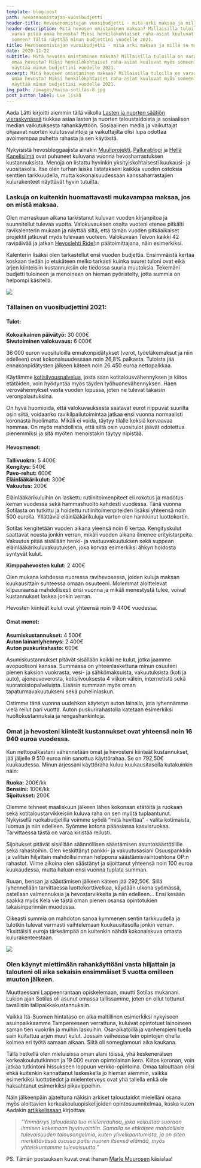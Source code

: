 ```yaml
---
template: blog-post
path: hevosenomistajan-vuosibudjetti
header-title: Hevosenomistajan vuosibudjetti - mitä arki maksaa ja millä se maksetaan?
header-description: Mitä hevosen omistaminen maksaa? Millaisilla tuloilla on
  varaa pitää omaa hevosta? Miksi henkilökohtaiset raha-asiat kuuluvat myös
  someen? Tältä näyttää minun budjettini vuodelle 2021.
title: Hevosenomistajan vuosibudjetti - mitä arki maksaa ja millä se maksetaan?
date: 2020-11-22
subtitle: Mitä hevosen omistaminen maksaa? Millaisilla tuloilla on varaa pitää
  omaa hevosta? Miksi henkilökohtaiset raha-asiat kuuluvat myös someen? Tältä
  näyttää minun budjettini vuodelle 2021.
excerpt: Mitä hevosen omistaminen maksaa? Millaisilla tuloilla on varaa pitää
  omaa hevosta? Miksi henkilökohtaiset raha-asiat kuuluvat myös someen? Tältä
  näyttää minun budjettini vuodelle 2021.
img_path: /images/maisa-sotilas-8.jpg
post_button_label: Lue lisää
---
```

Aada Lätti kirjoitti aiemmin tällä viikolla [Lasten ja nuorten säätiön vieraskynässä](https://www.nuori.fi/2020/11/19/yha-useampi-nuori-rakentaa-identiteettiaan-kuluttamisen-kautta/) tiukkaa asiaa lasten ja nuorten taloustaidoista ja sosiaalisen median vaikutuksesta rahankäyttöön. Sosiaalinen media ja vaikuttajat ohjaavat nuorten kulutusvalintoja ja vaikuttajilta olisi lupa odottaa avoimempaa puhetta rahasta ja sen käytöstä.

Nykyisistä hevosbloggaajista ainakin [Muuliprojekti](https://www.muuliprojekti.fi), [Pallurablogi](https://pallurablogi.blogspot.com) ja [Hellä Kanelisilmä](http://hellakanelisilma.blogspot.com) ovat puhuneet kuluvana vuonna hevosharrastuksen kustannuksista. Menoja on listattu hyvinkin yksityiskohtaisesti kuukausi- ja vuositasolla. Itse olen turhan laiska listatakseni kaikkia vuoden ostoksia senttien tarkkuudella, mutta kokonaisuudessaan kanssaharrastajien kulurakenteet näyttävät hyvin tutuilta.

### Laskuja on kuitenkin huomattavasti mukavampaa maksaa, jos on mistä maksaa.

Olen marraskuun aikana tarkistanut kuluvan vuoden kirjanpitoa ja suunnitellut tulevaa vuotta. Valokuvauksen osalta vuoteni etenee pitkälti ravikalenterin mukaan ja näyttää siltä, että tämän vuoden pitkäaikaiset projektit jatkuvat myös tulevaan vuoteen. Valokuvaan Teivon kaikki 42 ravipäivää ja jatkan [Hevoslehti Ride!](https://www.123ride.fi):n päätoimittajana, näin esimerkiksi.

Kalenterin lisäksi olen tarkastellut ensi vuoden budjettia. Ensimmäistä kertaa koskaan tiedän jo etukäteen melko tarkasti kuinka suuret tuloni ovat eikä arjen kiinteisiin kustannuksiin ole tiedossa suuria muutoksia. Tekemäni budjetti tuloineen ja menoineen on hieman pyöristelty, jotta summia on helpompi käsitellä.

![](/images/maisa-sotilas-10.jpg)

### Tällainen on vuosibudjettini 2021:

#### **Tulot:**

**Kokoaikainen päivätyö:** 30 000€\
**Sivutoiminen valokuvaus:** 6 000€

36 000 euron vuosituloilla ennakonpidätykset (verot, työeläkemaksut ja niin edelleen) ovat kokonaisuudessaan noin 26,8% palkasta. Tuloista jää ennakonpidätysten jälkeen käteen noin 26 450 euroa nettopalkkaa.

Käytämme [kotisiivouspalvelua](https://www.kotipuhtaaksi.fi), josta saan kotitalousvähennyksen ja kiitos etätöiden, voin hyödyntää myös täyden työhuonevähennyksen. Haen verovähennykset vasta vuoden lopussa, joten ne tulevat takaisin veronpalautuksina.

On hyvä huomioida, että valokuvauksesta saatavat eurot riippuvat suurilta osin siitä, voidaanko ravikilpailutoimintaa jatkaa ensi vuonna normaalisti koronasta huolimatta. Mikäli ei voida, täytyy tilalle keksiä korvaavaa hommaa. On myös mahdollista, että siltä osin vuositulot jäävät odotettua pienemmiksi ja sitä myöten menoistakin täytyy nipistää.

#### **Hevosmenot:**

**Tallivuokra:** 5 400€\
**Kengitys:** 540€\
**Pavo-rehut:** 600€\
**Eläinlääkärikulut:** 300€\
**Vakuutus:** 200€

Eläinlääkärikuluihin on laskettu rutiinitoimenpiteet eli rokotus ja madotus kerran vuodessa sekä hammashuolto kahdesti vuodessa. Tänä vuonna Sotilasta on tutkittu ja hoidettu rutiinitoimenpiteiden lisäksi yhteensä noin 500 eurolla. Yllättäviä eläinlääkärikuluja varten olen hankkinut luottokortin.

Sotilas kengitetään vuoden aikana yleensä noin 6 kertaa. Kengityskulut saattavat nousta jonkin verran, mikäli vuoden aikana ilmenee erityistarpeita. Vakuutus pitää sisällään henki- ja vastuuvakuutuksen sekä suppean eläinlääkärikuluvakuutuksen, joka korvaa esimerkiksi ähkyn hoidosta syntyvät kulut.

**Kimppahevosten kulut:** 2 400€

Olen mukana kahdessa nuoressa ravihevosessa, joiden kuluja maksan kuukausittain suhteessa omaan osuuteeni. Molemmat aloittelevat kilpauraansa mahdollisesti ensi vuonna ja mikäli menestystä tulee, voivat kustannukset laskea jonkin verran.

Hevosten kiinteät kulut ovat yhteensä noin 9 440€ vuodessa.

#### **Omat menot:**

**Asumiskustannukset:** 4 500€\
**Auton lainanlyhennys:** 2 400€\
**Auton puskurirahasto:** 600€

Asumiskustannukset pitävät sisällään kaikki ne kulut, jotka jaamme avopuolisoni kanssa. Summassa on yhteenlaskettuna minun osuuteni pienen kaksion vuokrasta, vesi- ja sähkömaksuista, vakuutuksista (koti ja auto), ajoneuvoverosta, kotisiivouksesta 4 viikon välein, internetistä sekä suoratoistopalveluista. Lisäsin summaan myös oman tapaturmavakuutukseni sekä puhelinlaskun.

Ostimme tänä vuonna uudehkon käytetyn auton lainalla, jota lyhennämme vielä reilut pari vuotta. Auton puskurirahastolla katetaan esimerkiksi huoltokustannuksia ja rengashankintoja.

### Omat ja hevosteni kiinteät kustannukset ovat yhteensä noin 16 940 euroa vuodessa.

Kun nettopalkastani vähennetään omat ja hevosteni kiinteät kustannukset, jää jäljelle 9 510 euroa niin sanottua käyttörahaa. Se on 792,50€ kuukaudessa. Minun arjessani käyttöraha kuluu kuukausitasolla kutakuinkin näin:

**Ruoka:** 200€/kk\
**Bensiini:** 100€/kk\
**Sijoitukset:** 200€

Olemme tehneet maaliskuun jälkeen lähes kokonaan etätöitä ja ruokaan sekä kotitaloustarvikkeisiin kuluva raha on sen myötä tuplaantunut. Nykyisellä ruokabudjetilla voimme syödä “mitä huvittaa” - valita kotimaista, luomua ja niin edelleen. Syömme kotona pääasiassa kasvisruokaa. Tarvittaessa tästä on varaa kiristää reilusti.

Sijoitukset pitävät sisällään säännöllisen säästämisen asuntosäästötilille sekä rahastoihin. Olen keskittänyt pankki- ja vakuutusasiani Osuuspankkiin ja valitsin hiljattain mahdollisimman helppona säästämisvaihtoehtona OP:n rahastot. Viime aikoina olen säästänyt ja sijoittanut yhteensä noin 100 euroa kuukaudessa, mutta haluan ensi vuonna tuplata summan.

Ruuan, bensan ja säästämisen jälkeen käteen jää 292,50€. Sillä lyhennellään tarvittaessa luottokorttivelkaa, käydään ulkona syömässä, ostellaan valmennuksia ja hevostarvikkeita ja niin edelleen… Ensi kesään saakka myös Kela vie tästä oman pienen osansa opintotukien takaisinperinnän muodossa.

Oikeasti summia on mahdoton sanoa kymmenen sentin tarkkuudella ja tulotkin tulevat varmasti vaihtelemaan kuukausitasolla jonkin verran. Yksittäisiä euroja tärkeämpää on kuitenkin nähdä kokonaiskuva omasta kulurakenteestaan.

![](/images/maisa-sotilas-2.jpg)

### Olen käynyt miettimään rahankäyttöäni vasta hiljattain ja talouteni oli aika sekaisin ensimmäiset 5 vuotta omilleen muuton jälkeen.

Muuttaessani Lappeenrantaan opiskelemaan, muutti Sotilas mukanani. Lukion ajan Sotilas oli asunut omassa tallissamme, joten en ollut tottunut tavallisiin tallipaikkakustannuksiin.

Vaikka Itä-Suomen hintataso on aika maltillinen esimerkiksi nykyiseen asuinpaikkaamme Tampereeseen verrattuna, kuluivat opintotuet lainoineen saman tien vuokriin ja muihin laskuihin. Osa-aikatöillä ja vanhempieni tuella sain kuitattua arjen muut kulut. Jossain vaiheessa tein opintojen ohella kolmea eri työtä samaan aikaan. Siitä oli someglamouri aika kaukana.

Tällä hetkellä olen mieluisissa oman alani töissä, yhä keskeneräisen korkeakoulututkinnon ja 19 000 euron opintolainan kera. Kiitos koronan, voin jatkaa tutkintoni hissukseen loppuun verkko-opintoina. Omaa talouttaan olisi ehkä kuitenkin kannattanut laskeskella jo hieman aiemmin, vaikka esimerkiksi luottotiedot ja mielenterveys ovat yhä tallella enkä ole haksahtanut esimerkiksi pikavippeihin.

Näin jälkeenpäin ajateltuna näkisin arkiset taloustaidot mielelläni osana myös aloittavien korkeakouluopiskelijoiden opintosuunnitelmaa, koska kuten Aadakin [artikkelissaan](https://www.nuori.fi/2020/11/19/yha-useampi-nuori-rakentaa-identiteettiaan-kuluttamisen-kautta/) kirjoittaa:

> *“Ymmärrys taloudesta tuo mielenrauhaa, joka vaikuttaa suoraan ihmisen kokemaan hyvinvointiin. Samalla se ehkäisee mahdollisia tulevaisuuden talousongelmia, kuten ylivelkaantumista, ja on siten merkittävässä osassa paitsi nuoren itsensä elämää, myös yhteiskuntamme tulevaisuutta.”*

PS. Tämän postauksen kuvat ovat ihanan [Marle Muurosen](https://www.instagram.com/marlemuuronen/) käsialaa!
